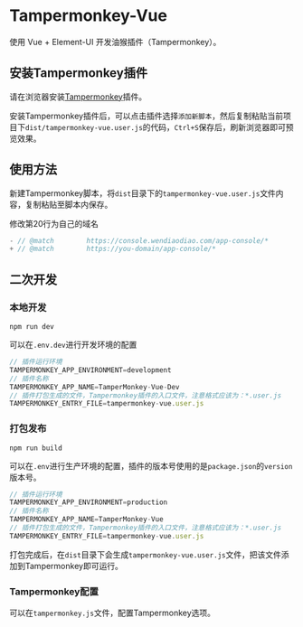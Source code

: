 # Tampermonkey-Vue
使用 Vue + Element-UI 开发油猴插件（Tampermonkey）。

## 安装Tampermonkey插件
请在浏览器安装[Tampermonkey](https://tampermonkey.net/)插件。

安装Tampermonkey插件后，可以点击插件选择`添加新脚本`，然后复制粘贴当前项目下`dist/tampermonkey-vue.user.js`的代码，`Ctrl+S`保存后，刷新浏览器即可预览效果。

## 使用方法
新建Tampermonkey脚本，将`dist`目录下的`tampermonkey-vue.user.js`文件内容，复制粘贴至脚本内保存。

修改第20行为自己的域名
```js
- // @match        https://console.wendiaodiao.com/app-console/*
+ // @match        https://you-domain/app-console/*
```

## 二次开发

### 本地开发
```
npm run dev
```

可以在`.env.dev`进行开发环境的配置
``` js
// 插件运行环境
TAMPERMONKEY_APP_ENVIRONMENT=development
// 插件名称
TAMPERMONKEY_APP_NAME=TamperMonkey-Vue-Dev
// 插件打包生成的文件，Tampermonkey插件的入口文件，注意格式应该为：*.user.js
TAMPERMONKEY_ENTRY_FILE=tampermonkey-vue.user.js

```

### 打包发布
```
npm run build
```

可以在`.env`进行生产环境的配置，插件的版本号使用的是`package.json`的`version`版本号。
```js
// 插件运行环境
TAMPERMONKEY_APP_ENVIRONMENT=production
// 插件名称
TAMPERMONKEY_APP_NAME=TamperMonkey-Vue
// 插件打包生成的文件，Tampermonkey插件的入口文件，注意格式应该为：*.user.js
TAMPERMONKEY_ENTRY_FILE=tampermonkey-vue.user.js
```

打包完成后，在`dist`目录下会生成`tampermonkey-vue.user.js`文件，把该文件添加到Tampermonkey即可运行。

### Tampermonkey配置
可以在`tampermonkey.js`文件，配置Tampermonkey选项。
